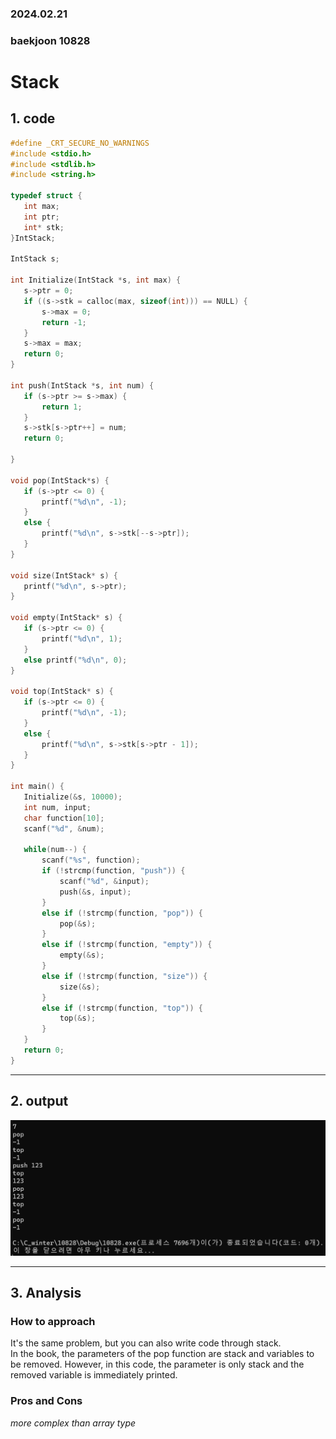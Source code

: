 ### 2024.02.21
### baekjoon 10828
# **Stack**

## 1. code
 ```c
#define _CRT_SECURE_NO_WARNINGS
#include <stdio.h>
#include <stdlib.h>
#include <string.h>

typedef struct {
	int max;
	int ptr;
	int* stk;
}IntStack;

IntStack s;

int Initialize(IntStack *s, int max) {
	s->ptr = 0;
	if ((s->stk = calloc(max, sizeof(int))) == NULL) {
		s->max = 0;
		return -1;
	}
	s->max = max;
	return 0;
}

int push(IntStack *s, int num) {
	if (s->ptr >= s->max) {
		return 1;
	}
	s->stk[s->ptr++] = num;
	return 0;

}

void pop(IntStack*s) {
	if (s->ptr <= 0) {
		printf("%d\n", -1);
	}
	else {
		printf("%d\n", s->stk[--s->ptr]);
	}
}

void size(IntStack* s) {
	printf("%d\n", s->ptr);
}

void empty(IntStack* s) {
	if (s->ptr <= 0) {
		printf("%d\n", 1);
	}
	else printf("%d\n", 0);
}

void top(IntStack* s) {
	if (s->ptr <= 0) {
		printf("%d\n", -1);
	}
	else {
		printf("%d\n", s->stk[s->ptr - 1]);
	}
}

int main() {
	Initialize(&s, 10000);
	int num, input;
	char function[10];
	scanf("%d", &num);

	while(num--) {
		scanf("%s", function);
		if (!strcmp(function, "push")) {
			scanf("%d", &input);
			push(&s, input);
		}
		else if (!strcmp(function, "pop")) {
			pop(&s);
		}
		else if (!strcmp(function, "empty")) {
			empty(&s);
		}
		else if (!strcmp(function, "size")) {
			size(&s);
		}
		else if (!strcmp(function, "top")) {
			top(&s);
		}
	}
	return 0;
}
 ```
***

## 2. output
![alt text](10828_result.png)
***

## 3. Analysis
### How to approach
It's the same problem, but you can also write code through stack.   
In the book, the parameters of the pop function are stack and variables to be removed. However, in this code, the parameter is only stack and the removed variable is immediately printed.

### Pros and Cons
*more complex than array type*
